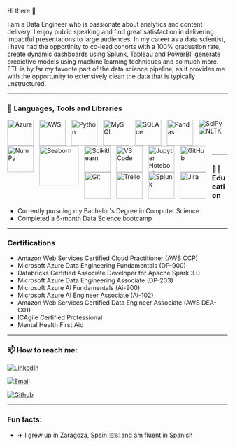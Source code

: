 Hi there 👋

I am a Data Engineer who is passionate about analytics and content delivery. I enjoy public speaking and find great satisfaction in delivering impactful presentations to large audiences. In my career as a data scientist, I have had the opportinity to co-lead cohorts with a 100% graduation rate, create dynamic dashboards using Splunk, Tableau and PowerBI, generate predictive models using machine learning techniques and so much more. ETL is by far my favorite part of the data science pipeline, as it provides me with the opportunity to extensively clean the data that is typically unstructured. 

---

### 🧰 Languages, Tools and Libraries
<img align="left" alt="Azure" width="60px" style="padding-right:10px;" src="https://cdn.jsdelivr.net/gh/devicons/devicon/icons/azure/azure-original.svg" />

<img align="left" alt="AWS" width="60px" style="padding-right:10px;" src="https://cdn.jsdelivr.net/gh/devicons/devicon/icons/amazonwebservices/amazonwebservices-original-wordmark.svg" />

<img align="left" alt="Python" width="60px" style="padding-right:10px;" src="https://cdn.jsdelivr.net/gh/devicons/devicon/icons/python/python-plain.svg" />

<img align="left" alt="MySQL" width="60px" style="padding-right:10px;" src="https://cdn.jsdelivr.net/gh/devicons/devicon/icons/mysql/mysql-original.svg" />

<img align="left" alt="SQLAce" width="60px" style="padding-right:10px;" 
src="https://img.icons8.com/ios/452/sql.png" />

<img align="left" alt="Pandas" width="60px" style="padding-right:10px;" src="https://cdn.jsdelivr.net/gh/devicons/devicon/icons/pandas/pandas-original.svg" />

<img align="left" alt="NumPy" width="60px" style="padding-right:10px;" src="https://cdn.jsdelivr.net/gh/devicons/devicon/icons/numpy/numpy-original.svg" />

<img align="left" alt="Seaborn" width="90px" style="padding-right:10px;" 
src="https://seaborn.pydata.org/_static/logo-wide-lightbg.svg" />

<img align="left" alt="Scikitlearn" width="60px" style="padding-right:10px;" src="https://cdn.jsdelivr.net/gh/devicons/devicon/icons/scikitlearn/scikitlearn-original.svg" />

<img align="left" alt="VS Code" width="60px" style="padding-right:10px;" src="https://cdn.jsdelivr.net/gh/devicons/devicon/icons/visualstudio/visualstudio-plain.svg" />

<img align="left" alt="Jupyter Notebook" width="60px" style="padding-right:10px;" src="https://cdn.jsdelivr.net/gh/devicons/devicon/icons/jupyter/jupyter-original.svg" />

<img align="left" alt="GitHub" width="60px" style="padding-right:10px;" src="https://cdn.jsdelivr.net/gh/devicons/devicon/icons/github/github-original.svg" />

<img align="left" alt="Git" width="60px" style="padding-right:10px;" src="https://cdn.jsdelivr.net/gh/devicons/devicon/icons/git/git-original.svg" />

<img align="left" alt="Trello" width="60px" style="padding-right:10px;" src="https://cdn.jsdelivr.net/gh/devicons/devicon/icons/trello/trello-original-wordmark.svg" />

<img align="left" alt="Splunk" width="60px" style="padding-right:10px;" src="https://cdn.jsdelivr.net/gh/devicons/devicon/icons/splunk/splunk-original-wordmark.svg" />

<img align="left" alt="Jira" width="60px" style="padding-right:10px;" src="https://cdn.jsdelivr.net/gh/devicons/devicon/icons/jira/jira-original-wordmark.svg" />


![SciPy](https://img.shields.io/badge/SciPy-lightgrey?style=flat&logo=scipy)
![NLTK](https://img.shields.io/badge/NLTK-lightgrey?style=flat&logo=nltk)

<br />

---

### 👩‍🎓 Education

- Currently pursuing my Bachelor's Degree in Computer Science
- Completed a 6-month Data Science bootcamp

---

### Certifications

- Amazon Web Services Certified Cloud Practitioner (AWS CCP)
- Microsoft Azure Data Engineering Fundamentals (DP-900)
- Databricks Certified Associate Developer for Apache Spark 3.0
- Microsoft Azure Data Engineering Associate (DP-203)
- Microsoft Azure AI Fundamentals (Ai-900)
- Microsoft Azure AI Engineer Associate (Ai-102)
- Amazon Web Services Certified Data Engineer Associate (AWS DEA-C01)
- ICAgile Certified Professional
- Mental Health First Aid

    
---

### 📫 How to reach me:

[![LinkedIn](https://img.shields.io/badge/LinkedIn-Natasha%20Rivers-blue?style=flat-square&logo=linkedin&logoColor=white&link=https://www.linkedin.com/in/natasha-rivers/)](https://www.linkedin.com/in/natasha-rivers/)

[![Email](https://img.shields.io/badge/Email-tasha.tanya.rivers%40gmail.com-red?style=flat-square&logo=gmail&logoColor=white&link=mailto:tasha.tanya.rivers@gmail.com)](mailto:tasha.tanya.rivers@gmail.com)

[![Github](https://img.shields.io/badge/GitHub-%23181717.svg?style=plastic&logo=github&logoColor=white)](https://github.com/tashatanyarivers)

---

### Fun facts:
- ✈️ I grew up in Zaragoza, Spain 🇪🇸 and am fluent in Spanish


